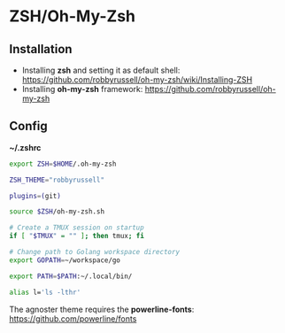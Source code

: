 # ZSH/Oh-My-Zsh

## Installation

* Installing **zsh** and setting it as default shell: https://github.com/robbyrussell/oh-my-zsh/wiki/Installing-ZSH
* Installing **oh-my-zsh** framework: https://github.com/robbyrussell/oh-my-zsh

## Config

**~/.zshrc**

```bash
export ZSH=$HOME/.oh-my-zsh

ZSH_THEME="robbyrussell"

plugins=(git)

source $ZSH/oh-my-zsh.sh

# Create a TMUX session on startup
if [ "$TMUX" = "" ]; then tmux; fi

# Change path to Golang workspace directory
export GOPATH=~/workspace/go

export PATH=$PATH:~/.local/bin/

alias l='ls -lthr'
```

The agnoster theme requires the **powerline-fonts**: https://github.com/powerline/fonts
